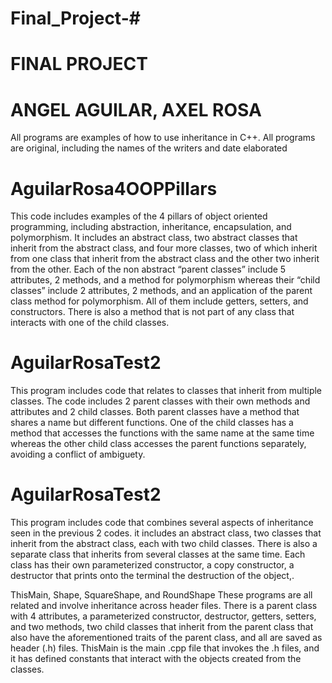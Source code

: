 # Final_Project-# 
# FINAL PROJECT
# ANGEL AGUILAR, AXEL ROSA

All programs are examples of how to use inheritance in C++.
All programs are original, including the names of the writers and date elaborated

# AguilarRosa4OOPPillars
This code includes examples of the 4 pillars of object oriented programming, including abstraction, inheritance, encapsulation, and polymorphism. It includes an abstract class, two abstract classes that inherit from the abstract class, and four more classes, two of which inherit from one class that inherit from the abstract class and the other two inherit from the other. Each of the non abstract “parent classes” include 5 attributes, 2 methods, and a method for polymorphism whereas their “child classes” include 2 attributes, 2 methods, and an application of the parent class method for polymorphism. All of them include getters, setters, and constructors. There is also a method that is not part of any class that interacts with one of the child classes.

# AguilarRosaTest2 
This program includes code that relates to classes that inherit from multiple classes. The code includes 2 parent classes with their own methods and attributes and 2 child classes. Both parent classes have a method that shares a name but different functions. One of the child classes has a method that accesses the functions with the same name at the same time whereas the other child class accesses the parent functions separately, avoiding a conflict of ambiguety.

# AguilarRosaTest2 
This program includes code that combines several aspects of inheritance seen in the previous 2 codes. it includes an abstract class, two classes that inherit from the abstract class, each with two child classes. There is also a separate class that inherits from several classes at the same time. Each class has their own parameterized constructor, a copy constructor, a destructor that prints onto the terminal the destruction of the object,. 

ThisMain, Shape, SquareShape, and RoundShape
These programs are all related and involve inheritance across header files. There is a parent class with 4 attributes, a parameterized constructor, destructor, getters, setters, and two methods, two child classes that inherit from the parent class that also have the aforementioned traits of the parent class, and all are saved as header (.h) files. ThisMain is the main .cpp file that invokes the .h files, and it has defined constants that interact with the objects created from the classes.
